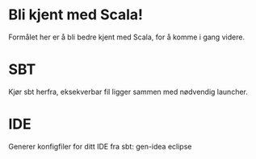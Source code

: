 # Bli kjent med Scala!

Formålet her er å bli bedre kjent med Scala, for å komme i gang videre.

# SBT

Kjør sbt herfra, eksekverbar fil ligger sammen med nødvendig launcher.

# IDE

Generer konfigfiler for ditt IDE fra sbt:
    gen-idea
    eclipse
